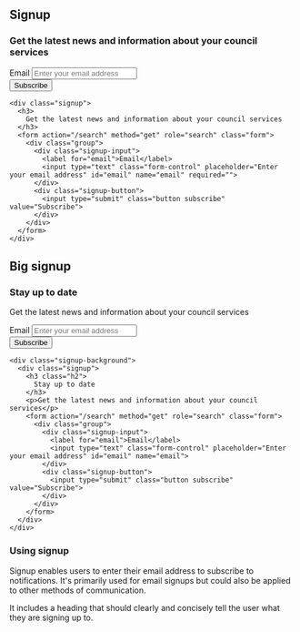 ## Signup

<div class="signup">
  <h3>
    Get the latest news and information about your council services
  </h3>
  <form action="/search" method="get" role="search" class="form">
    <div class="group">
      <div class="signup-input">
        <label for="email">Email</label>
        <input type="text" class="form-control" placeholder="Enter your email address" id="email" name="email" required="">
      </div>
      <div class="signup-button">
        <input type="submit" class="button subscribe" value="Subscribe">
      </div>
    </div>
  </form>
</div>

    <div class="signup">
      <h3>
        Get the latest news and information about your council services
      </h3>
      <form action="/search" method="get" role="search" class="form">
        <div class="group">
          <div class="signup-input">
            <label for="email">Email</label>
            <input type="text" class="form-control" placeholder="Enter your email address" id="email" name="email" required="">
          </div>
          <div class="signup-button">
            <input type="submit" class="button subscribe" value="Subscribe">
          </div>
        </div>
      </form>
    </div>

## Big signup

<div class="signup-background">
  <div class="signup">
    <h3 class="h2">
      Stay up to date 
    </h3>
    <p>Get the latest news and information about your council services</p>
    <form action="/search" method="get" role="search" class="form">
      <div class="group">
        <div class="signup-input">
          <label for="email">Email</label>
          <input type="text" class="form-control" placeholder="Enter your email address" id="email" name="email">
        </div>
        <div class="signup-button">
          <input type="submit" class="button subscribe" value="Subscribe">
        </div>
      </div>
    </form>
  </div>
</div>

    <div class="signup-background">
      <div class="signup">
        <h3 class="h2">
          Stay up to date 
        </h3>
        <p>Get the latest news and information about your council services</p>
        <form action="/search" method="get" role="search" class="form">
          <div class="group">
            <div class="signup-input">
              <label for="email">Email</label>
              <input type="text" class="form-control" placeholder="Enter your email address" id="email" name="email">
            </div>
            <div class="signup-button">
              <input type="submit" class="button subscribe" value="Subscribe">
            </div>
          </div>
        </form>
      </div>
    </div>

### Using signup

Signup enables users to enter their email address to subscribe to notifications. It's primarily used for email signups but could also be applied to other methods of communication.

It includes a heading that should clearly and concisely tell the user what they are signing up to.
